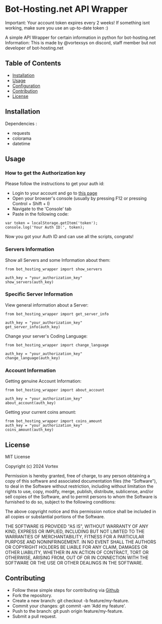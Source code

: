 # Bot-Hosting.net API Wrapper
Important: Your account token expires every 2 weeks! If something isnt working, make sure you use an up-to-date token :)

A simple API Wrapper for certain information in python for bot-hosting.net
Information: This is made by @vortexsys on discord, staff member but not developer of bot-hosting.net
## Table of Contents
- [Installation](#installation)
- [Usage](#usage)
- [Configuration](#configuration)
- [Contribution](#contributing)
- [License](#license)

## Installation
Dependencies :
- requests
- colorama
- datetime

## Usage
### How to get the Authorization key
Please follow the instructions to get your auth id:
- Login to your account and go to [this page](https://bot-hosting.net/panel/)
- Open your browser's console (usually by pressing F12 or pressing Control + Shift + I)
- Navigate to the 'Console' tab
- Paste in the following code:
```
var token = localStorage.getItem('token');
console.log('Your Auth ID:', token);
```
Now you got your Auth ID and can use all the scripts, congrats!
### Servers Information
Show all Servers and some Information about them:
```
from bot_hosting_wrapper import show_servers

auth_key = "your_authorization_key"
show_servers(auth_key)
```
### Specific Server Information
View general information about a Server:
```
from bot_hosting_wrapper import get_server_info

auth_key = "your_authorization_key"
get_server_info(auth_key)
```
Change your server's Coding Language:
```
from bot_hosting_wrapper import change_language

auth_key = "your_authorization_key"
change_language(auth_key)
```
### Account Information
Getting genuine Account Information:
```
from bot_hosting_wrapper import about_account

auth_key = "your_authorization_key"
about_account(auth_key)
```
Getting your current coins amount:
```
from bot_hosting_wrapper import coins_amount
auth_key = "your_authorization_key"
coins_amount(auth_key)
```
## License
MIT License

Copyright (c) 2024 Vortex

Permission is hereby granted, free of charge, to any person obtaining a copy
of this software and associated documentation files (the "Software"), to deal
in the Software without restriction, including without limitation the rights
to use, copy, modify, merge, publish, distribute, sublicense, and/or sell
copies of the Software, and to permit persons to whom the Software is
furnished to do so, subject to the following conditions:

The above copyright notice and this permission notice shall be included in all
copies or substantial portions of the Software.

THE SOFTWARE IS PROVIDED "AS IS", WITHOUT WARRANTY OF ANY KIND, EXPRESS OR
IMPLIED, INCLUDING BUT NOT LIMITED TO THE WARRANTIES OF MERCHANTABILITY,
FITNESS FOR A PARTICULAR PURPOSE AND NONINFRINGEMENT. IN NO EVENT SHALL THE
AUTHORS OR COPYRIGHT HOLDERS BE LIABLE FOR ANY CLAIM, DAMAGES OR OTHER
LIABILITY, WHETHER IN AN ACTION OF CONTRACT, TORT OR OTHERWISE, ARISING FROM,
OUT OF OR IN CONNECTION WITH THE SOFTWARE OR THE USE OR OTHER DEALINGS IN THE
SOFTWARE.

## Contributing
- Follow these simple steps for contributing via [Github](https://github.com/vortexsys/bot-hosting-wrapper)
- Fork the repository.
- Create a new branch: git checkout -b feature/my-feature.
- Commit your changes: git commit -am 'Add my feature'.
- Push to the branch: git push origin feature/my-feature.
- Submit a pull request.